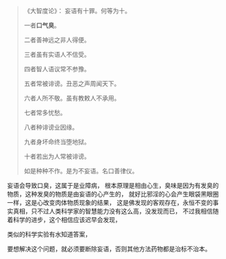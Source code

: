 > 《大智度论》：
> 妄语有十罪。何等为十。
> 
> 一者**口气臭**。
> 
> 二者善神远之非人得便。
> 
> 三者虽有实语人不信受。
> 
> 四者智人语议常不参豫。
> 
> 五者常被诽谤。丑恶之声周闻天下。
> 
> 六者人所不敬。虽有教敕人不承用。
> 
> 七者常多忧愁。
> 
> 八者种诽谤业因缘。
> 
> 九者身坏命终当堕地狱。
> 
> 十者若出为人常被诽谤。
> 
> 如是种种不作。是为不妄语。名口善律仪。

妄语会导致口臭，这属于是业障病，
根本原理是相由心生，臭味是因为有发臭的物质，这种发臭的物质是由妄语的心产生的，
就好比邪淫的心会产生眼袋黑眼圈一样，这是心改变肉体物质现象的结果，
这是佛发现的客观存在，永恒不变的事实真相，只不过人类科学家的智慧能力没有这么高，没发现而已，
不过我相信随着科学的进步，这个相信应该迟早会发现，

类似的科学实验有水知道答案，

要想解决这个问题，就必须要断除妄语，否则其他方法药物都是治标不治本。

